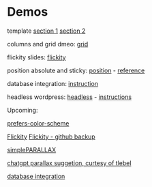 # Demos

template [section 1](template-demo-s1.html) [section 2](template-demo-s2.html)

columns and grid dmeo: [grid](grid-demo.html)

flickity slides: [flickity](flickity.html)

position absolute and sticky: [position](position.html) -
[reference](https://developer.mozilla.org/en-US/docs/Web/CSS/position)

database integration: [instruction](https://github.com/ngyvc/582-database-integration)

headless wordpress: [headless](headless.html) -
[instructions](https://github.com/ngyvc/headless-wordpress)

Upcoming:

[prefers-color-scheme](https://developer.mozilla.org/en-US/docs/Web/CSS/@media/prefers-color-scheme)

[Flickity](https://flickity.metafizzy.co/)
[Flickity - github backup](https://github.com/metafizzy/flickity)

[simplePARALLAX](https://simpleparallax.com/)

[chatgpt parallax suggetion, curtesy of tlebel](https://chat.openai.com/share/b7705ad1-59f5-4793-9b89-0807b238af72?fbclid=IwAR1Urrr2pHppoxVy9Gvd-h-LUiKUf3JZMfe1sEQdEIPckXKhuQWCOoCUyRE)

[database integration](https://github.com/ngyvc/582-database-integration)
